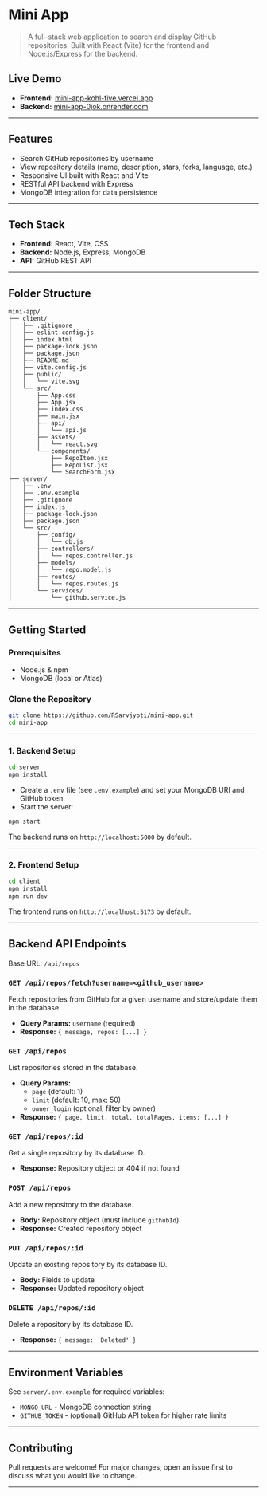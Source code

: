 # Mini App

> A full-stack web application to search and display GitHub repositories. Built with React (Vite) for the frontend and Node.js/Express for the backend.

## Live Demo

- **Frontend:** [mini-app-kohl-five.vercel.app](https://mini-app-kohl-five.vercel.app/)
- **Backend:** [mini-app-0jok.onrender.com](https://mini-app-0jok.onrender.com)

---

## Features

- Search GitHub repositories by username
- View repository details (name, description, stars, forks, language, etc.)
- Responsive UI built with React and Vite
- RESTful API backend with Express
- MongoDB integration for data persistence

---

## Tech Stack

- **Frontend:** React, Vite, CSS
- **Backend:** Node.js, Express, MongoDB
- **API:** GitHub REST API

---

## Folder Structure


```
mini-app/
├── client/
│   ├── .gitignore
│   ├── eslint.config.js
│   ├── index.html
│   ├── package-lock.json
│   ├── package.json
│   ├── README.md
│   ├── vite.config.js
│   ├── public/
│   │   └── vite.svg
│   └── src/
│       ├── App.css
│       ├── App.jsx
│       ├── index.css
│       ├── main.jsx
│       ├── api/
│       │   └── api.js
│       ├── assets/
│       │   └── react.svg
│       └── components/
│           ├── RepoItem.jsx
│           ├── RepoList.jsx
│           └── SearchForm.jsx
├── server/
│   ├── .env
│   ├── .env.example
│   ├── .gitignore
│   ├── index.js
│   ├── package-lock.json
│   ├── package.json
│   └── src/
│       ├── config/
│       │   └── db.js
│       ├── controllers/
│       │   └── repos.controller.js
│       ├── models/
│       │   └── repo.model.js
│       ├── routes/
│       │   └── repos.routes.js
│       └── services/
│           └── github.service.js
```

---

## Getting Started

### Prerequisites

- Node.js & npm
- MongoDB (local or Atlas)

### Clone the Repository

```bash
git clone https://github.com/RSarvjyoti/mini-app.git
cd mini-app
```

---

### 1. Backend Setup

```bash
cd server
npm install
```

- Create a `.env` file (see `.env.example`) and set your MongoDB URI and GitHub token.
- Start the server:

```bash
npm start
```

The backend runs on `http://localhost:5000` by default.

---

### 2. Frontend Setup

```bash
cd client
npm install
npm run dev
```

The frontend runs on `http://localhost:5173` by default.

---

## Backend API Endpoints

Base URL: `/api/repos`

### `GET /api/repos/fetch?username=<github_username>`
Fetch repositories from GitHub for a given username and store/update them in the database.
- **Query Params:** `username` (required)
- **Response:** `{ message, repos: [...] }`

### `GET /api/repos`
List repositories stored in the database.
- **Query Params:**
	- `page` (default: 1)
	- `limit` (default: 10, max: 50)
	- `owner_login` (optional, filter by owner)
- **Response:** `{ page, limit, total, totalPages, items: [...] }`

### `GET /api/repos/:id`
Get a single repository by its database ID.
- **Response:** Repository object or 404 if not found

### `POST /api/repos`
Add a new repository to the database.
- **Body:** Repository object (must include `githubId`)
- **Response:** Created repository object

### `PUT /api/repos/:id`
Update an existing repository by its database ID.
- **Body:** Fields to update
- **Response:** Updated repository object

### `DELETE /api/repos/:id`
Delete a repository by its database ID.
- **Response:** `{ message: 'Deleted' }`

---

## Environment Variables

See `server/.env.example` for required variables:
- `MONGO_URL` - MongoDB connection string
- `GITHUB_TOKEN` - (optional) GitHub API token for higher rate limits

---

## Contributing

Pull requests are welcome! For major changes, open an issue first to discuss what you would like to change.

---